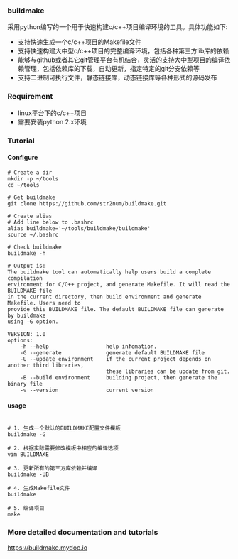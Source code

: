 ### buildmake
采用python编写的一个用于快速构建c/c++项目编译环境的工具。具体功能如下:
+ 支持快速生成一个c/c++项目的Makefile文件
+ 支持快速构建大中型c/c++项目的完整编译环境，包括各种第三方lib库的依赖
+ 能够与github或者其它git管理平台有机结合，灵活的支持大中型项目的编译依赖管理，包括依赖库的下载，自动更新，指定特定的git分支依赖等
+ 支持二进制可执行文件，静态链接库，动态链接库等各种形式的源码发布

### Requirement
+ linux平台下的c/c++项目 
+ 需要安装python 2.x环境

### Tutorial
#### Configure
```shell
# Create a dir
mkdir -p ~/tools
cd ~/tools

# Get buildmake
git clone https://github.com/str2num/buildmake.git

# Create alias
# Add line below to .bashrc
alias buildmake='~/tools/buildmake/buildmake'
source ~/.bashrc

# Check buildmake
buildmake -h

# Output is:
The buildmake tool can automatically help users build a complete compilation
environment for C/C++ project, and generate Makefile. It will read the BUILDMAKE file
in the current directory, then build environment and generate Makefile. Users need to
provide this BUILDMAKE file. The default BUILDMAKE file can generate by buildmake
using -G option.

VERSION: 1.0
options:
    -h --help                  help infomation.
    -G --generate              generate default BUILDMAKE file
    -U --update environment    if the current project depends on another third libraries,
                               these libraries can be update from git.
    -B --build environment     building project, then generate the binary file
    -v --version               current version

```
#### usage
```shell

# 1. 生成一个默认的BUILDMAKE配置文件模板
buildmake -G

# 2. 根据实际需要修改模板中相应的编译选项
vim BUILDMAKE

# 3. 更新所有的第三方库依赖并编译
buildmake -UB

# 4. 生成Makefile文件
buildmake

# 5. 编译项目
make

```

### More detailed documentation and tutorials
https://buildmake.mydoc.io


